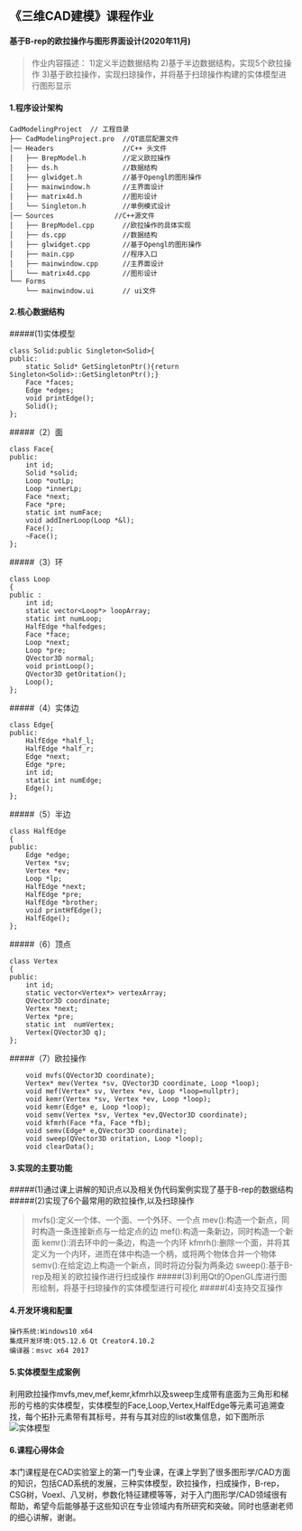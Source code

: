 ## 《三维CAD建模》课程作业
#### 基于B-rep的欧拉操作与图形界面设计(2020年11月)

>作业内容描述：
>1)定义半边数据结构
>2)基于半边数据结构，实现5个欧拉操作
>3)基于欧拉操作，实现扫琼操作，并将基于扫琼操作构建的实体模型进行图形显示

#### 1.程序设计架构
```
CadModelingProject  // 工程目录
├── CadModelingProject.pro  //QT底层配置文件
│── Headers                 //C++ 头文件
│   ├── BrepModel.h         //定义欧拉操作
│   ├── ds.h                //数据结构
│   ├── glwidget.h          //基于Opengl的图形操作
│   ├── mainwindow.h        //主界面设计
│   ├── matrix4d.h          //图形设计
│   └── Singleton.h         //单例模式设计
│── Sources               //C++源文件
│   ├── BrepModel.cpp       //欧拉操作的具体实现
│   ├── ds.cpp              //数据结构
│   ├── glwidget.cpp        //基于Opengl的图形操作
│   ├── main.cpp            //程序入口
│   ├── mainwindow.cpp      //主界面设计
│   └── matrix4d.cpp        //图形设计
└── Forms
    └── mainwindow.ui       // ui文件
```
#### 2.核心数据结构
#####(1)实体模型

```
class Solid:public Singleton<Solid>{
public:
    static Solid* GetSingletonPtr(){return Singleton<Solid>::GetSingletonPtr();}
    Face *faces;
    Edge *edges;
    void printEdge();
    Solid();
};

```
#####（2）面
```
class Face{
public:
    int id;
    Solid *solid;
    Loop *outLp;
    Loop *innerLp;
    Face *next;
    Face *pre;
    static int numFace;
    void addInerLoop(Loop *&l);
    Face();
    ~Face();
};

```

#####（3）环
```
class Loop
{
public :
    int id;
    static vector<Loop*> loopArray;
    static int numLoop;
    HalfEdge *halfedges;
    Face *face;
    Loop *next;
    Loop *pre;
    QVector3D normal;
    void printLoop();
    QVector3D getOritation();
    Loop();
};

```


#####（4）实体边
```
class Edge{
public:
    HalfEdge *half_l;
    HalfEdge *half_r;
    Edge *next;
    Edge *pre;
    int id;
    static int numEdge;
    Edge();
};
```


#####（5）半边
```
class HalfEdge
{
public:
    Edge *edge;
    Vertex *sv;
    Vertex *ev;
    Loop *lp;
    HalfEdge *next;
    HalfEdge *pre;
    HalfEdge *brother;
    void printHfEdge();
    HalfEdge();
};
```

#####（6）顶点
```
class Vertex
{
public:
    int id;
    static vector<Vertex*> vertexArray;
    QVector3D coordinate;
    Vertex *next;
    Vertex *pre;
    static int  numVertex;
    Vertex(QVector3D q);
};
```
#####（7）欧拉操作
```
    void mvfs(QVector3D coordinate);
    Vertex* mev(Vertex *sv, QVector3D coordinate, Loop *loop);
    void mef(Vertex* sv, Vertex *ev, Loop *loop=nullptr);
    void kemr(Vertex *sv, Vertex *ev, Loop *loop);
    void kemr(Edge* e, Loop *loop);
    void semv(Vertex *sv, Vertex *ev,QVector3D coordinate);
    void kfmrh(Face *fa, Face *fb);
    void semv(Edge* e,QVector3D coordinate);
    void sweep(QVector3D oritation, Loop *loop);
    void clearData();
```
#### 3.实现的主要功能
#####(1)通过课上讲解的知识点以及相关伪代码案例实现了基于B-rep的数据结构
#####(2)实现了6个最常用的欧拉操作,以及扫琼操作
>mvfs():定义一个体、一个面、一个外环、一个点
>mev():构造一个新点，同时构造一条连接新点与一给定点的边
>mef():构造一条新边，同时构造一个新面
>kemr():消去环中的一条边，构造一个内环
>kfmrh():删除一个面，并将其定义为一个内环，进而在体中构造一个柄，或将两个物体合并一个物体
>semv():在给定边上构造一个新点，同时将边分裂为两条边
>sweep():基于B-rep及相关的欧拉操作进行扫成操作
#####(3)利用Qt的OpenGL库进行图形绘制，将基于扫琼操作的实体模型进行可视化
#####(4)支持交互操作
#### 4.开发环境和配置
```
操作系统:Windows10 x64
集成开发环境:Qt5.12.6 Qt Creator4.10.2
编译器：msvc x64 2017
```

#### 5.实体模型生成案例
利用欧拉操作mvfs,mev,mef,kemr,kfmrh以及sweep生成带有底面为三角形和梯形的亏格的实体模型，实体模型的Face,Loop,Vertex,HalfEdge等元素可追溯查找，每个拓扑元素带有其标号，并有与其对应的list收集信息，如下图所示
![实体模型](https://github.com/LumenWang/Java_Eclipse/raw/master/2.png)

#### 6.课程心得体会
本门课程是在CAD实验室上的第一门专业课，在课上学到了很多图形学/CAD方面的知识，包括CAD系统的发展，三种实体模型，欧拉操作，扫成操作，B-rep，CSG树，Voexl、八叉树，参数化特征建模等等，对于入门图形学/CAD领域很有帮助，希望今后能够基于这些知识在专业领域内有所研究和突破。同时也感谢老师的细心讲解，谢谢。
